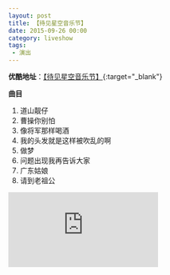 ```yaml
---
layout: post
title: 【待见星空音乐节】
date: 2015-09-26 00:00
category: liveshow
tags:
 - 演出
---
```


**优酷地址**：[【待见星空音乐节】](https://v.youku.com/v_show/id_XMTU1MDI5OTgxNg==.html){:target="_blank"}

**曲目**

1. 道山靓仔
2. 曹操你别怕
3. 像将军那样喝酒
4. 我的头发就是这样被吹乱的啊
5. 做梦
6. 问题出现我再告诉大家
7. 广东姑娘
8. 请到老祖公


<div class="iframe-container"><iframe class="responsive-iframe" src='https://player.youku.com/embed/XMTU1MDI5OTgxNg=='  frameborder="no" allow="accelerometer; autoplay; clipboard-write; encrypted-media; gyroscope; picture-in-picture" allowfullscreen="true"></iframe></div>
